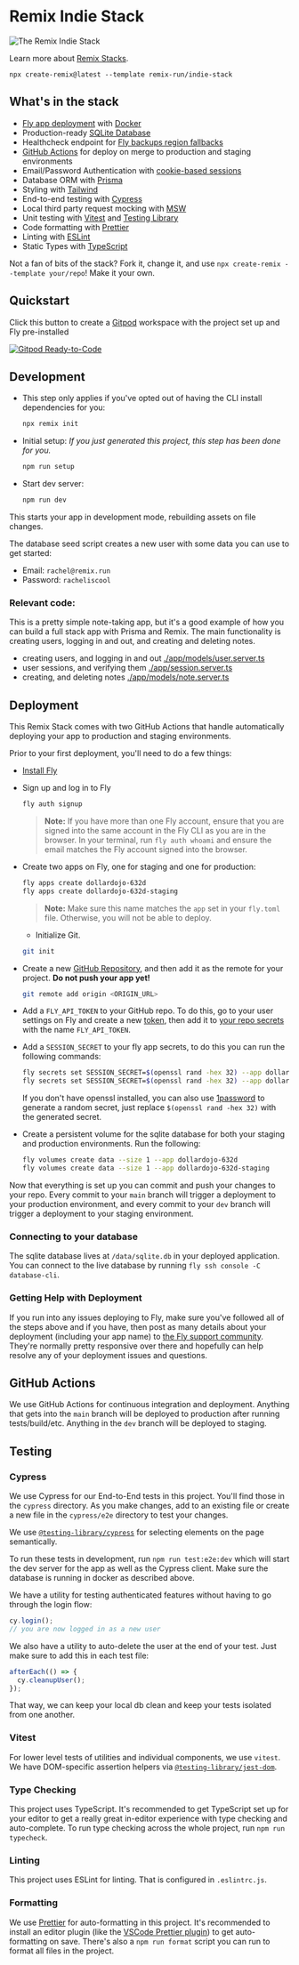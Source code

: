 # Remix Indie Stack

![The Remix Indie Stack](https://repository-images.githubusercontent.com/465928257/a241fa49-bd4d-485a-a2a5-5cb8e4ee0abf)

Learn more about [Remix Stacks](https://remix.run/stacks).

```
npx create-remix@latest --template remix-run/indie-stack
```

## What's in the stack

- [Fly app deployment](https://fly.io) with [Docker](https://www.docker.com/)
- Production-ready [SQLite Database](https://sqlite.org)
- Healthcheck endpoint for [Fly backups region fallbacks](https://fly.io/docs/reference/configuration/#services-http_checks)
- [GitHub Actions](https://github.com/features/actions) for deploy on merge to production and staging environments
- Email/Password Authentication with [cookie-based sessions](https://remix.run/utils/sessions#md-createcookiesessionstorage)
- Database ORM with [Prisma](https://prisma.io)
- Styling with [Tailwind](https://tailwindcss.com/)
- End-to-end testing with [Cypress](https://cypress.io)
- Local third party request mocking with [MSW](https://mswjs.io)
- Unit testing with [Vitest](https://vitest.dev) and [Testing Library](https://testing-library.com)
- Code formatting with [Prettier](https://prettier.io)
- Linting with [ESLint](https://eslint.org)
- Static Types with [TypeScript](https://typescriptlang.org)

Not a fan of bits of the stack? Fork it, change it, and use `npx create-remix --template your/repo`! Make it your own.

## Quickstart

Click this button to create a [Gitpod](https://gitpod.io) workspace with the project set up and Fly pre-installed

[![Gitpod Ready-to-Code](https://img.shields.io/badge/Gitpod-Ready--to--Code-blue?logo=gitpod)](https://gitpod.io/#https://github.com/remix-run/indie-stack/tree/main)

## Development

- This step only applies if you've opted out of having the CLI install dependencies for you:

  ```sh
  npx remix init
  ```

- Initial setup: _If you just generated this project, this step has been done for you._

  ```sh
  npm run setup
  ```

- Start dev server:

  ```sh
  npm run dev
  ```

This starts your app in development mode, rebuilding assets on file changes.

The database seed script creates a new user with some data you can use to get started:

- Email: `rachel@remix.run`
- Password: `racheliscool`

### Relevant code:

This is a pretty simple note-taking app, but it's a good example of how you can build a full stack app with Prisma and Remix. The main functionality is creating users, logging in and out, and creating and deleting notes.

- creating users, and logging in and out [./app/models/user.server.ts](./app/models/user.server.ts)
- user sessions, and verifying them [./app/session.server.ts](./app/session.server.ts)
- creating, and deleting notes [./app/models/note.server.ts](./app/models/note.server.ts)

## Deployment

This Remix Stack comes with two GitHub Actions that handle automatically deploying your app to production and staging environments.

Prior to your first deployment, you'll need to do a few things:

- [Install Fly](https://fly.io/docs/getting-started/installing-flyctl/)

- Sign up and log in to Fly

  ```sh
  fly auth signup
  ```

  > **Note:** If you have more than one Fly account, ensure that you are signed into the same account in the Fly CLI as you are in the browser. In your terminal, run `fly auth whoami` and ensure the email matches the Fly account signed into the browser.

- Create two apps on Fly, one for staging and one for production:

  ```sh
  fly apps create dollardojo-632d
  fly apps create dollardojo-632d-staging
  ```

  > **Note:** Make sure this name matches the `app` set in your `fly.toml` file. Otherwise, you will not be able to deploy.

  - Initialize Git.

  ```sh
  git init
  ```

- Create a new [GitHub Repository](https://repo.new), and then add it as the remote for your project. **Do not push your app yet!**

  ```sh
  git remote add origin <ORIGIN_URL>
  ```

- Add a `FLY_API_TOKEN` to your GitHub repo. To do this, go to your user settings on Fly and create a new [token](https://web.fly.io/user/personal_access_tokens/new), then add it to [your repo secrets](https://docs.github.com/en/actions/security-guides/encrypted-secrets) with the name `FLY_API_TOKEN`.

- Add a `SESSION_SECRET` to your fly app secrets, to do this you can run the following commands:

  ```sh
  fly secrets set SESSION_SECRET=$(openssl rand -hex 32) --app dollardojo-632d
  fly secrets set SESSION_SECRET=$(openssl rand -hex 32) --app dollardojo-632d-staging
  ```

  If you don't have openssl installed, you can also use [1password](https://1password.com/password-generator/) to generate a random secret, just replace `$(openssl rand -hex 32)` with the generated secret.

- Create a persistent volume for the sqlite database for both your staging and production environments. Run the following:

  ```sh
  fly volumes create data --size 1 --app dollardojo-632d
  fly volumes create data --size 1 --app dollardojo-632d-staging
  ```

Now that everything is set up you can commit and push your changes to your repo. Every commit to your `main` branch will trigger a deployment to your production environment, and every commit to your `dev` branch will trigger a deployment to your staging environment.

### Connecting to your database

The sqlite database lives at `/data/sqlite.db` in your deployed application. You can connect to the live database by running `fly ssh console -C database-cli`.

### Getting Help with Deployment

If you run into any issues deploying to Fly, make sure you've followed all of the steps above and if you have, then post as many details about your deployment (including your app name) to [the Fly support community](https://community.fly.io). They're normally pretty responsive over there and hopefully can help resolve any of your deployment issues and questions.

## GitHub Actions

We use GitHub Actions for continuous integration and deployment. Anything that gets into the `main` branch will be deployed to production after running tests/build/etc. Anything in the `dev` branch will be deployed to staging.

## Testing

### Cypress

We use Cypress for our End-to-End tests in this project. You'll find those in the `cypress` directory. As you make changes, add to an existing file or create a new file in the `cypress/e2e` directory to test your changes.

We use [`@testing-library/cypress`](https://testing-library.com/cypress) for selecting elements on the page semantically.

To run these tests in development, run `npm run test:e2e:dev` which will start the dev server for the app as well as the Cypress client. Make sure the database is running in docker as described above.

We have a utility for testing authenticated features without having to go through the login flow:

```ts
cy.login();
// you are now logged in as a new user
```

We also have a utility to auto-delete the user at the end of your test. Just make sure to add this in each test file:

```ts
afterEach(() => {
  cy.cleanupUser();
});
```

That way, we can keep your local db clean and keep your tests isolated from one another.

### Vitest

For lower level tests of utilities and individual components, we use `vitest`. We have DOM-specific assertion helpers via [`@testing-library/jest-dom`](https://testing-library.com/jest-dom).

### Type Checking

This project uses TypeScript. It's recommended to get TypeScript set up for your editor to get a really great in-editor experience with type checking and auto-complete. To run type checking across the whole project, run `npm run typecheck`.

### Linting

This project uses ESLint for linting. That is configured in `.eslintrc.js`.

### Formatting

We use [Prettier](https://prettier.io/) for auto-formatting in this project. It's recommended to install an editor plugin (like the [VSCode Prettier plugin](https://marketplace.visualstudio.com/items?itemName=esbenp.prettier-vscode)) to get auto-formatting on save. There's also a `npm run format` script you can run to format all files in the project.
